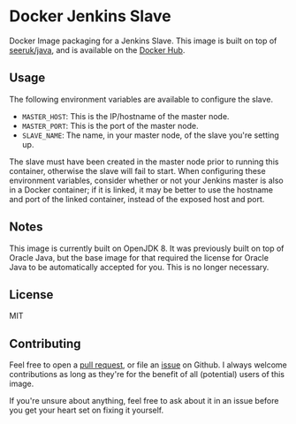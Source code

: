 Docker Jenkins Slave
====================

Docker Image packaging for a Jenkins Slave. This image is built on top of [seeruk/java][1], and is available on the [Docker Hub][2].

Usage
-----

The following environment variables are available to configure the slave.

* `MASTER_HOST`: This is the IP/hostname of the master node.
* `MASTER_PORT`: This is the port of the master node.
* `SLAVE_NAME`: The name, in your master node, of the slave you're setting up.

The slave must have been created in the master node prior to running this container, otherwise the slave will fail to start. When configuring these environment variables, consider whether or not your Jenkins master is also in a Docker container; if it is linked, it may be better to use the hostname and port of the linked container, instead of the exposed host and port.

Notes
-----

This image is currently built on OpenJDK 8. It was previously built on top of Oracle Java, but the base image for that required the license for Oracle Java to be automatically accepted for you. This is no longer necessary.

License
-------

MIT

Contributing
------------

Feel free to open a [pull request][3], or file an [issue][4] on Github. I always welcome contributions as long as they're for the benefit of all (potential) users of this image.

If you're unsure about anything, feel free to ask about it in an issue before you get your heart set on fixing it yourself.

[1]: https://hub.docker.com/r/seeruk/java/
[2]: https://hub.docker.com/r/seeruk/jenkins-slave
[3]: https://github.com/SeerUK/docker-jenkins-slave/pulls
[4]: https://github.com/SeerUK/docker-jenkins-slave/issues
